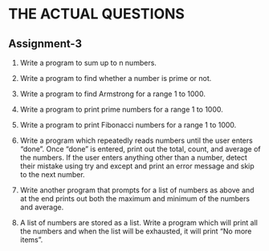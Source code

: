# THE ACTUAL QUESTIONS

## Assignment-3

1. Write a program to sum up to n numbers.

2. Write a program to find whether a number is prime or not.

3. Write a program to find Armstrong for a range 1 to 1000.

4. Write a program to print prime numbers for a range 1 to 1000.

5. Write a program to print Fibonacci numbers for a range 1 to 1000.

6. Write a program which repeatedly reads numbers until the user enters “done”. Once “done” is entered, print out the total, count, and average of the numbers. If the user enters anything other than a number, detect their mistake using try and except and print an error message and skip to the next number.

7. Write another program that prompts for a list of numbers as above and at the end prints out both the maximum and minimum of the numbers and average.

8. A list of numbers are stored as a list. Write a program which will print all the numbers and when the list will be exhausted, it will print “No more items”.
